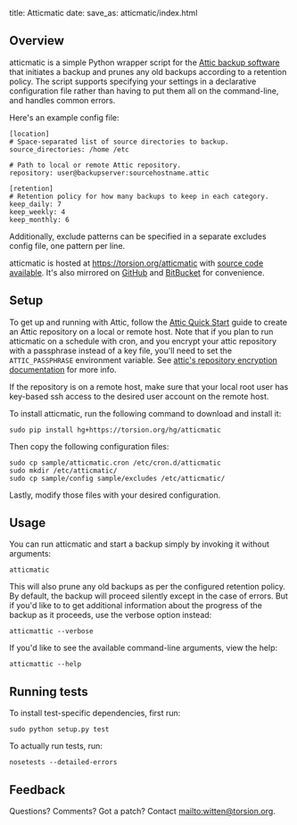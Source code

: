 title: Atticmatic
date:
save_as: atticmatic/index.html

## Overview

atticmatic is a simple Python wrapper script for the [Attic backup
software](https://attic-backup.org/) that initiates a backup and prunes any
old backups according to a retention policy. The script supports specifying
your settings in a declarative configuration file rather than having to put
them all on the command-line, and handles common errors.

Here's an example config file:

    [location]
    # Space-separated list of source directories to backup.
    source_directories: /home /etc

    # Path to local or remote Attic repository.
    repository: user@backupserver:sourcehostname.attic

    [retention]
    # Retention policy for how many backups to keep in each category.
    keep_daily: 7
    keep_weekly: 4
    keep_monthly: 6

Additionally, exclude patterns can be specified in a separate excludes config
file, one pattern per line.

atticmatic is hosted at <https://torsion.org/atticmatic> with [source code
available](https://torsion.org/hg/atticmatic). It's also mirrored on
[GitHub](https://github.com/witten/atticmatic) and
[BitBucket](https://bitbucket.org/dhelfman/atticmatic) for convenience.


## Setup

To get up and running with Attic, follow the [Attic Quick
Start](https://attic-backup.org/quickstart.html) guide to create an Attic
repository on a local or remote host. Note that if you plan to run atticmatic
on a schedule with cron, and you encrypt your attic repository with a
passphrase instead of a key file, you'll need to set the `ATTIC_PASSPHRASE`
environment variable. See [attic's repository encryption
documentation](https://attic-backup.org/quickstart.html#encrypted-repos) for
more info.

If the repository is on a remote host, make sure that your local root user has
key-based ssh access to the desired user account on the remote host.

To install atticmatic, run the following command to download and install it:

    sudo pip install hg+https://torsion.org/hg/atticmatic

Then copy the following configuration files:

    sudo cp sample/atticmatic.cron /etc/cron.d/atticmatic
    sudo mkdir /etc/atticmatic/
    sudo cp sample/config sample/excludes /etc/atticmatic/

Lastly, modify those files with your desired configuration.


## Usage

You can run atticmatic and start a backup simply by invoking it without
arguments:

    atticmatic

This will also prune any old backups as per the configured retention policy.
By default, the backup will proceed silently except in the case of errors. But
if you'd like to to get additional information about the progress of the
backup as it proceeds, use the verbose option instead:

    atticmattic --verbose

If you'd like to see the available command-line arguments, view the help:

    atticmattic --help


## Running tests

To install test-specific dependencies, first run:

    sudo python setup.py test

To actually run tests, run:

    nosetests --detailed-errors


## Feedback

Questions? Comments? Got a patch? Contact <mailto:witten@torsion.org>.
